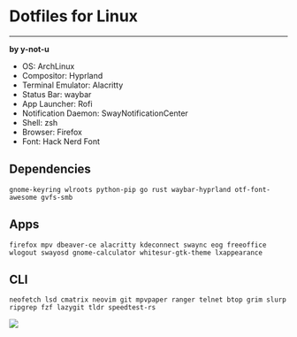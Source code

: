 # Dotfiles for Linux
---

**by y-not-u**

- OS: ArchLinux
- Compositor: Hyprland
- Terminal Emulator: Alacritty
- Status Bar: waybar
- App Launcher: Rofi
- Notification Daemon: SwayNotificationCenter
- Shell: zsh
- Browser: Firefox
- Font: Hack Nerd Font

## Dependencies
`gnome-keyring wlroots python-pip go rust waybar-hyprland otf-font-awesome gvfs-smb`

## Apps
`firefox mpv dbeaver-ce alacritty kdeconnect swaync eog freeoffice wlogout swayosd gnome-calculator whitesur-gtk-theme lxappearance`

## CLI
`neofetch lsd cmatrix neovim git mpvpaper ranger telnet btop grim slurp ripgrep fzf lazygit tldr speedtest-rs`

![](screenshots/desktop.png)
